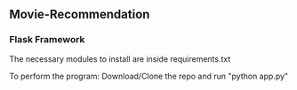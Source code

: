 ## Movie-Recommendation

### Flask Framework 

The necessary modules to install are inside requirements.txt

To perform the program: Download/Clone the repo and run "python app.py"
